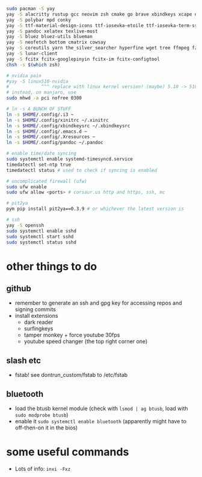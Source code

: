 ```sh
sudo pacman -S yay
yay -S alacritty rustup gcc neovim zsh cmake go brave xbindkeys xcape nvidia-settings python-pip discord certbot syncthing activitywatch colorpicker okular ispell aspell dnsutils mupdf 
yay -S polybar mpd conky
yay -S ttf-material-design-icons ttf-iosevka-etoile ttf-iosevka-term-ss12 ttf-iosevka-aile
yay -S pandoc xelatex texlive-most
yay -S bluez bluez-utils blueman
yay -S neofetch bottom cmatrix cowsay
yay -S coreutils yarn the_silver_searcher hyperfine wget tree ffmpeg fzf unzip xclip tig bat jq
yay -S lunar-client
yay -S fcitx fcitx-googlepinyin fcitx-im fcitx-configtool
chsh -s $(which zsh)

# nvidia pain
#yay -S linux510-nvidia
#            ^^^ replace with linux kernel version! (maybe) 5.10 -> 510 DOESNT WORK
# instead, on manjaro, use
sudo mhwd -a pci nofree 0300

# ln -s A BUNCH OF STUFF
ln -s $HOME/.config/.i3 ~
ln -s $HOME/.config/xinitrc ~/.xinitrc
ln -s $HOME/.config/xbindkeysrc ~/.xbindkeysrc
ln -s $HOME/.config/.emacs.d ~
ln -s $HOME/.config/.Xresources ~
ln -s $HOME/.config/pandoc ~/.pandoc

# enable time/date syncing
sudo systemctl enable systemd-timesyncd.service
timedatectl set-ntp true
timedatectl status # used to check if syncing is enabled

# uncomplicated firewall (ufw)
sudo ufw enable
sudo ufw allow <ports> # corsaur.us http and https, ssh, mc

# pit2ya
pym pip install pit2ya==0.3.9 # or whichever the latest version is

# ssh 
yay -S openssh
sudo systemctl enable sshd 
sudo systemctl start sshd
sudo systemctl status sshd
```

# other things to do
## github
- remember to generate an ssh and gpg key for accessing repos and signing commits
- install extensions
    - dark reader
    - surfingkeys
    - tamper monkey + force youtube 30fps
    - youtube speed changer (the top right corner one)

## slash etc
- fstab! see dontrun_custom/fstab to /etc/fstab

## bluetooth
- load the btusb kernel module (check with `lsmod | ag btusb`, load with `sudo modprobe btusb`)
- enable it `sudo systemctl enable bluetooth` (apparently might have to off-then-on it in the bios)

# some useful commands
- Lots of info: `inxi -Fxz`
